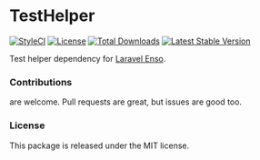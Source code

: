 <!--h-->
# TestHelper

[![StyleCI](https://styleci.io/repos/98971196/shield?branch=master)](https://styleci.io/repos/98971196)
[![License](https://poser.pugx.org/laravel-enso/testhelper/license)](https://https://packagist.org/packages/laravel-enso/testhelper)
[![Total Downloads](https://poser.pugx.org/laravel-enso/testhelper/downloads)](https://packagist.org/packages/laravel-enso/testhelper)
[![Latest Stable Version](https://poser.pugx.org/laravel-enso/testhelper/version)](https://packagist.org/packages/laravel-enso/testhelper)
<!--/h-->

Test helper dependency for [Laravel Enso](https://github.com/laravel-enso/Enso).

<!--h-->
### Contributions

are welcome. Pull requests are great, but issues are good too.

### License

This package is released under the MIT license.
<!--/h-->